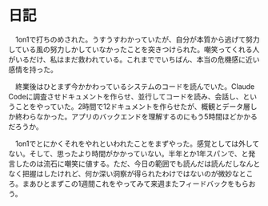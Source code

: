 # 日記

　1on1で打ちのめされた。うすうすわかっていたが、自分が本質から逃げて努力している風の努力しかしていなかったことを突きつけられた。嘲笑ってくれる人がいるだけ、私はまだ救われている。これまででいちばん、本当の危機感に近い感情を持った。

　終業後はひとまず今かかわっているシステムのコードを読んでいた。Claude Codeに調査させドキュメントを作らせ、並行してコードを読み、会話し、ということをやっていた。2時間で12ドキュメントを作らせたが、概観とデータ層しか終わらなかった。アプリのバックエンドを理解するのにもう5時間ほどかかるだろうか。

　1on1でとにかくそれをやれといわれたことをまずやった。感覚としては外してない。そして、思ったより時間がかかっていない。半年とか1年スパンで、と発言したのは流石に嘲笑に値する。ただ、今日の範囲でも読んだは読んだしなんとなく把握はしたけれど、何か深い洞察が得られたわけではないのが微妙なところ。まあひとまずこの1週間これをやってみて来週またフィードバックをもらおう。
